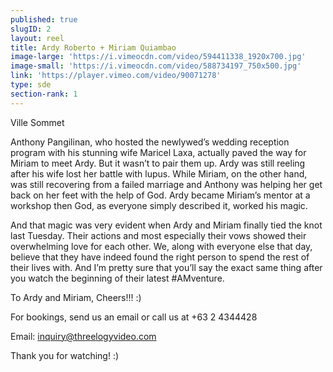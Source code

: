 ```yaml
---
published: true
slugID: 2
layout: reel
title: Ardy Roberto + Miriam Quiambao
image-large: 'https://i.vimeocdn.com/video/594411338_1920x700.jpg'
image-small: 'https://i.vimeocdn.com/video/588734197_750x500.jpg'
link: 'https://player.vimeo.com/video/90071278'
type: sde
section-rank: 1
---
```

Ville Sommet

Anthony Pangilinan, who hosted the newlywed’s wedding reception program with his stunning wife Maricel Laxa, actually paved the way for Miriam to meet Ardy. But it wasn’t to pair them up. Ardy was still reeling after his wife lost her battle with lupus. While Miriam, on the other hand, was still recovering from a failed marriage and Anthony was helping her get back on her feet with the help of God. Ardy became Miriam’s mentor at a workshop then God, as everyone simply described it, worked his magic.

And that magic was very evident when Ardy and Miriam finally tied the knot last Tuesday. Their actions and most especially their vows showed their overwhelming love for each other. We, along with everyone else that day, believe that they have indeed found the right person to spend the rest of their lives with. And I’m pretty sure that you’ll say the exact same thing after you watch the beginning of their latest #AMventure.

To Ardy and Miriam, Cheers!!! :)

For bookings, send us an email or call us at +63 2 4344428

Email: inquiry@threelogyvideo.com

Thank you for watching! :)
